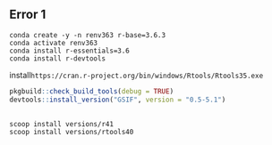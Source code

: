 
## Error 1

```shell
conda create -y -n renv363 r-base=3.6.3
conda activate renv363
conda install r-essentials=3.6
conda install r-devtools
```

install`https://cran.r-project.org/bin/windows/Rtools/Rtools35.exe`

```r
pkgbuild::check_build_tools(debug = TRUE)
devtools::install_version("GSIF", version = "0.5-5.1")
```

## 

```shell
scoop install versions/r41
scoop install versions/rtools40
```

